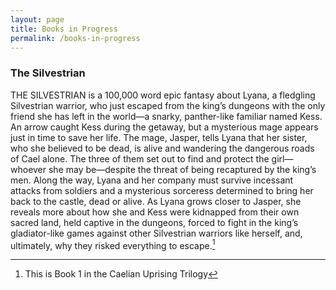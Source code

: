 ```yaml
---
layout: page
title: Books in Progress
permalink: /books-in-progress
---
```


### The Silvestrian

THE SILVESTRIAN is a 100,000 word epic fantasy about Lyana, a fledgling Silvestrian warrior, who just escaped from the king’s dungeons with the only friend she has left in the world—a snarky, panther-like familiar named Kess. An arrow caught Kess during the getaway, but a mysterious mage appears just in time to save her life. The mage, Jasper, tells Lyana that her sister, who she believed to be dead, is alive and wandering the dangerous roads of Cael alone. The three of them set out to find and protect the girl—whoever she may be—despite the threat of being recaptured by the king’s men. Along the way, Lyana and her company must survive incessant attacks from soldiers and a mysterious sorceress determined to bring her back to the castle, dead or alive. As Lyana grows closer to Jasper, she reveals more about how she and Kess were kidnapped from their own sacred land, held captive in the dungeons, forced to fight in the king’s gladiator-like games against other Silvestrian warriors like herself, and, ultimately, why they risked everything to escape.[^1]


[^1]: This is Book 1 in the Caelian Uprising Trilogy

